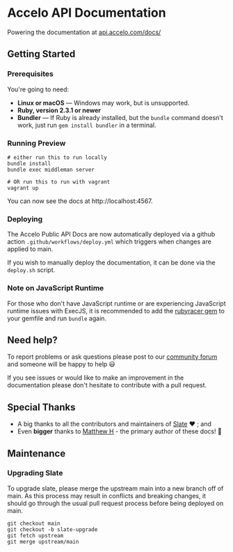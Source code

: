 # Accelo API Documentation

Powering the documentation at [api.accelo.com/docs/](https://api.accelo.com/docs/)

## Getting Started

### Prerequisites

You're going to need:

 - **Linux or macOS** — Windows may work, but is unsupported.
 - **Ruby, version 2.3.1 or newer**
 - **Bundler** — If Ruby is already installed, but the `bundle` command doesn't work, just run `gem install bundler` in a terminal.

### Running Preview

```shell
# either run this to run locally
bundle install
bundle exec middleman server

# OR run this to run with vagrant
vagrant up
```

You can now see the docs at http://localhost:4567.

### Deploying

The Accelo Public API Docs are now automatically deployed via a github action `.github/workflows/deploy.yml` which triggers
when changes are applied to main.

If you wish to manually deploy the documentation, it can be done via the `deploy.sh` script.

### Note on JavaScript Runtime

For those who don't have JavaScript runtime or are experiencing JavaScript runtime issues with ExecJS, it is recommended to add the [rubyracer gem](https://github.com/cowboyd/therubyracer) to your gemfile and run `bundle` again.

## Need help?

To report problems or ask questions please post to our [community forum](https://community.accelo.com/c/dev-forum/) and someone will be happy to help :smiley:

If you see issues or would like to make an improvement in the documentation please don't hesitate to contribute with a pull request.

## Special Thanks

- A big thanks to all the contributors and maintainers of [Slate](https://github.com/lord/slate) :heart: ; and
- Even **bigger** thanks to [Matthew H](https://github.com/matthewhughes112) - the primary author of these docs! :tada:

## Maintenance

### Upgrading Slate

To upgrade slate, please merge the upstream main into a new branch off of main. As this process may result in conflicts and breaking changes, it should go through the usual pull request process before being deployed on main.

```shell
git checkout main
git checkout -b slate-upgrade
git fetch upstream
git merge upstream/main
```


